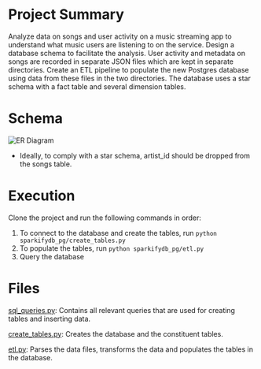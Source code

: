 # Project Summary

Analyze data on songs and user activity on a music streaming app to understand what music users are listening to on the service. Design a database schema to facilitate the analysis. User activity and metadata on songs are recorded in separate JSON files which are kept in separate directories. Create an ETL pipeline to populate the new Postgres database using data from these files in the two directories. The database uses a star schema with a fact table and several dimension tables.

# Schema

![ER Diagram](https://github.com/sunnykan/sparkifydb_pg/blob/main/images/er_diagram.png "ER Diagram")

* Ideally, to comply with a star schema, artist_id should be dropped from the songs table.

# Execution
Clone the project and run the following commands in order:

1. To connect to the database and create the tables, run `python sparkifydb_pg/create_tables.py`
2. To populate the tables, run `python sparkifydb_pg/etl.py`
3. Query the database

# Files

[sql_queries.py](https://github.com/sunnykan/sparkifydb_pg/blob/main/sparkifydb_pg/sql_queries.py): Contains all relevant queries that are used for creating tables and inserting data. 

[create_tables.py](https://github.com/sunnykan/sparkifydb_pg/blob/main/sparkifydb_pg/create_tables.py): Creates the database and the constituent tables.

[etl.py](https://github.com/sunnykan/sparkifydb_pg/blob/main/sparkifydb_pg/etl.py): Parses the data files, transforms the data and populates the tables in the database.
